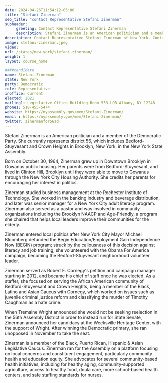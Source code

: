 ```yaml
---
date: 2024-04-26T11:54:12-05:00
title: "Stefani Zinerman"
seo_title: "contact Representative Stefani Zinerman"
subheader:
     greeting: Contact Representative Stefani Zinerman
     description: Stefani Zinerman is an American politician and a member of the Democratic Party. She currently represents district 56, which includes Bedford-Stuyvesant and Crown Heights in Brooklyn, New York, in the New York State Assembly.
description: Contact Representative Stefani Zinerman of New York. Contact information for Stefani Zinerman includes email address, phone number, and mailing address.
image: stefani-zinerman.jpeg
video:
url: /states/new-york/stefani-zinerman/
weight: 1
layout: course_home

####candidate
name: Stefani Zinerman
state: New York
party: Democratic
role: Representative
inoffice: Current
elected: 2021
mailing1: Legislative Office Building Room 553 LOB Albany, NY 12248
phone1: 518-455-5474
website: https://nyassembly.gov/mem/Stefani-Zinerman/
email : https://nyassembly.gov/mem/Stefani-Zinerman/
twitter: zinermanfor56ad
---
```

Stefani Zinerman is an American politician and a member of the Democratic Party. She currently represents district 56, which includes Bedford-Stuyvesant and Crown Heights in Brooklyn, New York, in the New York State Assembly.

Born on October 30, 1964, Zinerman grew up in Downtown Brooklyn in Gowanus public housing. Her parents were from Bedford-Stuyvesant, and lived in Clinton Hill, Brooklyn until they were able to move to Gowanus through the New York City Housing Authority. She credits her parents for encouraging her interest in politics.

Zinerman studied business management at the Rochester Institute of Technology. She worked in the banking industry and beverage distribution, and later was senior manager for a New York City adult literacy program. Zinerman also served as a pastor and was involved in community organizations including the Brooklyn NAACP and Age-Friendly, a program she chaired that helps local leaders improve their communities for the elderly.

Zinerman entered local politics after New York City Mayor Michael Bloomberg defunded the Begin Education/Employment Gain Independence Now (BEGIN) program; struck by the callousness of this decision against literacy and job training, she volunteered with the Obama For America campaign, becoming the Bedford-Stuyvesant neighborhood volunteer leader.

Zinerman served as Robert E. Cornegy's petition and campaign manager starting in 2012, and became his chief of staff once he was elected. As a staffer, she focused on serving the African American community of Bedford-Stuyvesant and Crown Heights, being a member of the Black, Latino and Asian Caucus with Cornegy, which worked on issues such as juvenile criminal justice reform and classifying the murder of Timothy Caughman as a hate crime.

When Tremaine Wright announced she would not be seeking reelection in the 56th Assembly District in order to instead run for State Senate, Zinerman announced her candidacy at the Weeksville Heritage Center, with the support of Wright. After winning the Democratic primary, she ran unopposed in November to take the seat.

Zinerman is a member of the Black, Puerto Rican, Hispanic & Asian Legislative Caucus. Zinerman ran for the Assembly on a platform focusing on local concerns and constituent engagement, particularly community health and education equity. She advocates for several community-based health initiatives, including for healthy aging, community-supported agriculture, access to healthy food, doula care, more school-based health centers, and safe staffing standards for nurses.

